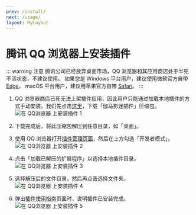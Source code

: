 ```yaml
---
prev: /install/
next: /usage/
layout: MyLayout
---
```


# 腾讯 QQ 浏览器上安装插件

::: warning 注意
腾讯公司已经放弃桌面市场，QQ 浏览器和其应用商店处于半死不活状态，不建议使用。
如果您是 Windows 平台用户，建议使用微软官方自带 [Edge](/install/installOnEdge/)，
macOS 平台用户，建议用苹果官方自带 [Safari](/install/installOnSafari/)。
:::

1. QQ 浏览器商店已死无法上架插件应用，因此用户只能通过加载本地插件的方式手动安装。我们先点击[这里](https://share.weiyun.com/rWXs6Evl)，下载「伽马影迷插件」压缩包。 ![在 QQ浏览器 上安装插件 1](/assets/install.qqbrowser.1.png)

1. 下载完成后，将此压缩包解压到任意目录，如「桌面」。

1. 使用 QQ 浏览器打开[插件管理页面](qqbrowser://extensions/manage)，然后在上方勾选「开发者模式」。 ![在 QQ浏览器 上安装插件 2](/assets/install.qqbrowser.2.png)

1. 点击「加载已解压的扩展程序」以选择本地插件目录。 ![在 QQ浏览器 上安装插件 3](/assets/install.qqbrowser.3.png)

1. 选择解压后的文件目录，然后再点击选择文件夹。 ![在 QQ浏览器 上安装插件 4](/assets/install.qqbrowser.4.png)

1. 弹出[插件使用指南](https://v2.ext.ggt1024.com/usage/)页面时，说明插件已安装完成。 ![在 QQ浏览器 上安装插件 5](/assets/install.qqbrowser.5.png)
